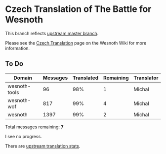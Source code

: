 # Czech Translation of The Battle for Wesnoth

This branch reflects [upstream master branch](https://github.com/wesnoth/wesnoth/tree/master).

Please see the [Czech Translation](https://wiki.wesnoth.org/CzechTranslation) page on the Wesnoth Wiki for more information.

## To Do

Domain | Messages | Translated | Remaining | Translator
------ | -------- | ---------- | --------- | ----------
wesnoth-tools | 96 | 98% | 1 | Michal
wesnoth-wof | 817 | 99% | 4 | Michal
wesnoth | 1397 | 99% | 2 | Michal

Total messages remaining: **7**

I see no progress.

There are [upstream translation stats](https://www.wesnoth.org/gettext/?view=langs&version=branch&lang=cs).
